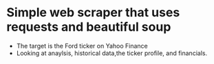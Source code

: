 # Simple web scraper that uses requests and beautiful soup 
- The target is the Ford ticker on Yahoo Finance 
- Looking at anaylsis, historical data,the ticker profile, and financials.
